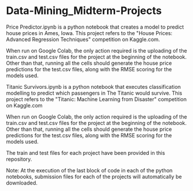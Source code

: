 # Data-Mining_Midterm-Projects

Price Predictor.ipynb is a python notebook that creates a model to predict house prices in Ames, Iowa. This project refers to the "House Prices: Advanced Regression Techniques" competition on Kaggle.com.

When run on Google Colab, the only action required is the uploading of the train.csv and test.csv files for the project at the beginning of the notebook. Other than that, running all the cells should generate the house price predictions for the test.csv files, along with the RMSE scoring for the models used.


Titanic Survivors.ipynb is a python notebook that executes classification modelling to predict which passengers in The Titanic would survive. This project refers to the "Titanic: Machine Learning from Disaster" competition on Kaggle.com

When run on Google Colab, the only action required is the uploading of the train.csv and test.csv files for the project at the beginning of the notebook. Other than that, running all the cells should generate the house price predictions for the test.csv files, along with the RMSE scoring for the models used.

The train and test files for each project have been provided in this repository.

Note: At the execution of the last block of code in each of the python notebooks, submission files for each of the projects will automatically be downloaded.
